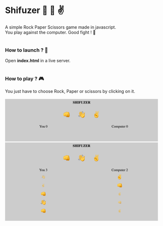 <h1>Shifuzer 👊 👋 ✌️</h1>
A simple Rock Paper Scissors game made in javascript. <br>
You play against the computer. Good fight ! 👾 
<br>
<br>
<h3>How to launch ? 🚀 </h3> 
Open  <strong>index.html</strong> in a live server. 
<br>
<br>
<h3>How to play ? 🎮 </h3>  
You just have to choose Rock, Paper or scissors by clicking on it. 
<br>
<br>
<img src="/shifuzer.png" alt="shifuzer">
<br>
<img src="/game.png" alt="game">